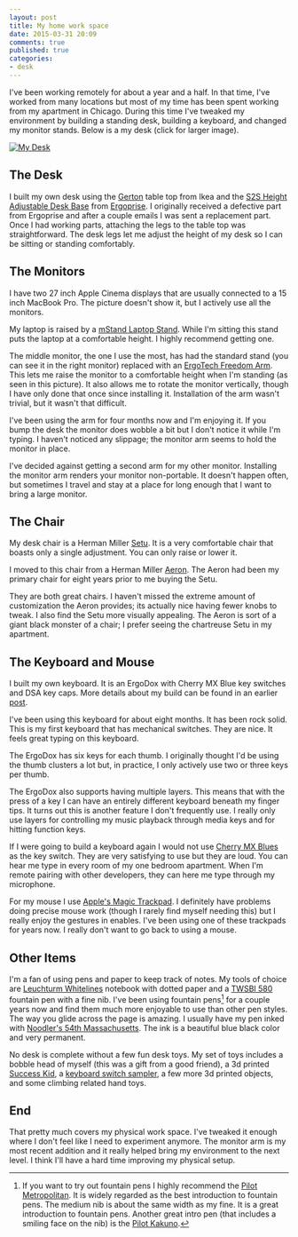 ```yaml
---
layout: post
title: My home work space
date: 2015-03-31 20:09
comments: true
published: true
categories:
- desk
---
```


I've been working remotely for about a year and a half. In that time,
I've worked from many locations but most of my time has been spent
working from my apartment in Chicago. During this time I've tweaked my
environment by building a standing desk, building a keyboard, and
changed my monitor stands. Below is a my desk (click for larger
image).

[![My Desk](/images/my-desk-small.png "Picture of my desk")](/images/my-desk.png)

## The Desk

I built my own desk using the
[Gerton](http://www.ikea.com/us/en/catalog/products/50106773/) table
top from Ikea and the
[S2S Height Adjustable Desk Base](http://www.ergoprise.com/s2s-height-adjustable-desk-base-new-improved/)
from [Ergoprise](http://www.ergoprise.com/). I originally received a
defective part from Ergoprise and after a couple emails I was sent a
replacement part. Once I had working parts, attaching the legs to the
table top was straightforward. The desk legs let me adjust the height
of my desk so I can be sitting or standing comfortably.

## The Monitors

I have two 27 inch Apple Cinema displays that are usually connected to
a 15 inch MacBook Pro. The picture doesn't show it, but I actively use
all the monitors.

My laptop is raised by a
[mStand Laptop Stand](http://www.amazon.com/gp/product/B000OOYECC/ref=as_li_tl?ie=UTF8&camp=1789&creative=390957&creativeASIN=B000OOYECC&linkCode=as2&tag=jakemccrary08-20&linkId=L5THOTZHJ6FPJSAL).
While I'm sitting this stand puts the laptop at a comfortable height.
I highly recommend getting one.

The middle monitor, the one I use the most, has had the standard stand
(you can see it in the right monitor) replaced with an
[ErgoTech Freedom Arm](http://www.amazon.com/gp/product/B00BZC05WU/ref=as_li_tl?ie=UTF8&camp=1789&creative=390957&creativeASIN=B00BZC05WU&linkCode=as2&tag=jakemccrary08-20&linkId=ADQ435RJ65U5DK3C).
This lets me raise the monitor to a comfortable height when I'm
standing (as seen in this picture). It also allows me to rotate the
monitor vertically, though I have only done that once since installing
it. Installation of the arm wasn't trivial, but it wasn't that
difficult.

I've been using the arm for four months now and I'm enjoying it. If
you bump the desk the monitor does wobble a bit but I don't notice it
while I'm typing. I haven't noticed any slippage; the monitor arm
seems to hold the monitor in place.

I've decided against getting a second arm for my other monitor.
Installing the monitor arm renders your monitor non-portable. It
doesn't happen often, but sometimes I travel and stay at a place for
long enough that I want to bring a large monitor.

## The Chair

My desk chair is a Herman Miller [Setu](http://amzn.to/1XNWKru). It
is a very comfortable chair that boasts only a single adjustment. You
can only raise or lower it.

I moved to this chair from a Herman Miller
[Aeron](http://amzn.to/1tjeuxJ). The Aeron had been my primary chair
for eight years prior to me buying the Setu.

They are both great chairs. I haven't missed the extreme amount of
customization the Aeron provides; its actually nice having fewer knobs
to tweak. I also find the Setu more visually appealing. The Aeron is
sort of a giant black monster of a chair; I prefer seeing the
chartreuse Setu in my apartment.

## The Keyboard and Mouse

I built my own keyboard. It is an ErgoDox with Cherry MX Blue
key switches and DSA key caps. More details about my build can be found
in an earlier [post](/blog/2014/07/27/building-the-ergodox-keyboard/).

I've been using this keyboard for about eight months. It has been rock
solid. This is my first keyboard that has mechanical switches. They
are nice. It feels great typing on this keyboard.

The ErgoDox has six keys for each thumb. I originally thought I'd be
using the thumb clusters a lot but, in practice, I only actively use
two or three keys per thumb.

The ErgoDox also supports having multiple layers. This means that with
the press of a key I can have an entirely different keyboard beneath
my finger tips. It turns out this is another feature I don't frequently
use. I really only use layers for controlling my music playback
through media keys and for hitting function keys.

If I were going to build a keyboard again I would not use
[Cherry MX Blues](http://deskthority.net/wiki/Cherry_MX_Blue) as the
key switch. They are very satisfying to use but they are loud. You can
hear me type in every room of my one bedroom apartment. When I'm
remote pairing with other developers, they can here me type through my
microphone.

For my mouse I use
[Apple's Magic Trackpad](https://www.amazon.com/Apple-MC380Z-A-Magic-Trackpad/dp/B003XLYAWC/ref=as_sl_pc_ss_til?tag=jakemccrary08-20&linkCode=w01&linkId=7FVKQDGTRNAJ7BCL&creativeASIN=B003XLYAWC).
I definitely have problems doing precise mouse work (though I rarely
find myself needing this) but I really enjoy the gestures in enables.
I've been using one of these trackpads for years now. I really don't
want to go back to using a mouse.

## Other Items

I'm a fan of using pens and paper to keep track of notes. My tools of
choice are
[Leuchturm Whitelines](http://www.amazon.com/gp/product/B00IYL90B2/ref=as_li_tl?ie=UTF8&camp=1789&creative=390957&creativeASIN=B00IYL90B2&linkCode=as2&tag=jakemccrary08-20&linkId=VNOMEHJO7O2NBRKG)
notebook with dotted paper and a
[TWSBI 580](http://www.amazon.com/gp/product/B00BT1BLRU/ref=as_li_tl?ie=UTF8&camp=1789&creative=390957&creativeASIN=B00BT1BLRU&linkCode=as2&tag=jakemccrary08-20&linkId=EG7HCYOI2SNHO2OI)
fountain pen with a fine nib. I've been using fountain pens[^1] for a
couple years now and find them much more enjoyable to use than other
pen styles. The way you glide across the page is amazing. I usually
have my pen inked with
[Noodler's 54th Massachusetts](http://www.amazon.com/gp/product/B00DJAKBAW/ref=as_li_tl?ie=UTF8&camp=1789&creative=390957&creativeASIN=B00DJAKBAW&linkCode=as2&tag=jakemccrary08-20&linkId=WMW6D6HT3VGKGUW2).
The ink is a beautiful blue black color and very permanent.

[^1]: If you want to try out fountain pens I highly recommend the [Pilot Metropolitan](http://www.amazon.com/gp/product/B009X9Z2FW/ref=as_li_tl?ie=UTF8&camp=1789&creative=390957&creativeASIN=B009X9Z2FW&linkCode=as2&tag=jakemccrary08-20&linkId=ZPSKZSRYGAQZ5ISB). It is widely regarded as the best introduction to fountain pens. The medium nib is about the same width as my fine. It is a great introduction to fountain pens. Another great intro pen (that includes a smiling face on the nib) is the [Pilot Kakuno](http://www.amazon.com/gp/product/B00IOOOBU4/ref=as_li_tl?ie=UTF8&camp=1789&creative=390957&creativeASIN=B00IOOOBU4&linkCode=as2&tag=jakemccrary08-20&linkId=WT2WE3JE675WCFCC).

No desk is complete without a few fun desk toys. My set of toys
includes a bobble head of myself (this was a gift from a good friend),
a 3d printed
[Success Kid](http://www.shapeways.com/product/MLX77XRTT/success-kid),
a
[keyboard switch sampler](http://www.amazon.com/gp/product/B00E71W4O8/ref=as_li_tl?ie=UTF8&camp=1789&creative=390957&creativeASIN=B00E71W4O8&linkCode=as2&tag=jakemccrary08-20&linkId=JR3A5AXJUGQ2Z3AD),
a few more 3d printed objects, and some climbing related hand toys.

## End

That pretty much covers my physical work space. I've tweaked it enough
where I don't feel like I need to experiment anymore. The monitor arm
is my most recent addition and it really helped bring my environment
to the next level. I think I'll have a hard time improving my physical
setup.
